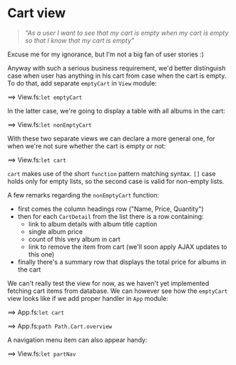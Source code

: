 # Cart view

> *"As a user I want to see that my cart is empty when my cart is empty so that I know that my cart is empty"*

Excuse me for my ignorance, but I'm not a big fan of user stories :)

Anyway with such a serious business requirement, we'd better distinguish case when user has anything in his cart from case when the cart is empty.
To do that, add separate `emptyCart` in `View` module: 

==> View.fs:`let emptyCart`

In the latter case, we're going to display a table with all albums in the cart:

==> View.fs:`let nonEmptyCart`

With these two separate views we can declare a more general one, for when we're not sure whether the cart is empty or not:

==> View.fs:`let cart`

`cart` makes use of the short `function` pattern matching syntax. `[]` case holds only for empty lists, so the second case is valid for non-empty lists.

A few remarks regarding the `nonEmptyCart` function:

- first comes the column headings row ("Name, Price, Quantity")
- then for each `CartDetail` from the list there is a row containing:
    - link to album details with album title caption
    - single album price
    - count of this very album in cart
    - link to remove the item from cart (we'll soon apply AJAX updates to this one)
- finally there's a summary row that displays the total price for albums in the cart

We can't really test the view for now, as we haven't yet implemented fetching cart items from database. 
We can however see how the `emptyCart` view looks like if we add proper handler in `App` module:

==> App.fs:`let cart`

==> App.fs:`path Path.Cart.overview`

A navigation menu item can also appear handy:

==> View.fs:`let partNav`

